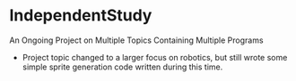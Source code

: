 # IndependentStudy
An Ongoing Project on Multiple Topics Containing Multiple Programs
- Project topic changed to a larger focus on robotics, but still wrote some simple sprite generation code written during this time.
